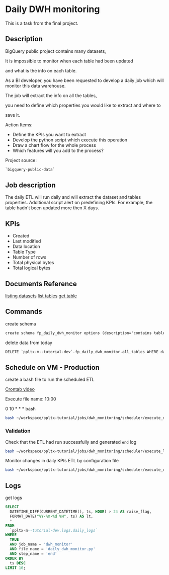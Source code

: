 # Daily DWH monitoring
This is a task from the final project.

## Description
BigQuery public project contains many datasets,

It is impossible to monitor when each table had been updated

and what is the info on each table.

As a BI developer, you have been requested to develop a daily job
which will monitor this data warehouse.

The job will extract the info on all the tables,

you need to define which properties you would like to extract and where to

save it.

Action Items:

- Define the KPIs you want to extract
- Develop the python script which execute this operation
- Draw a chart flow for the whole process
- Which features will you add to the process?


Project source:
```dtd
`bigquery-public-data`
```

## Job description
The daily ETL will run daily and will extract the dataset and tables properties.
Additional script alert on predefining KPIs.
For example, the table hadn't been updated more then X days.

## KPIs
- Created
- Last modified
- Data location
- Table Type
- Number of rows
- Total physical bytes
- Total logical bytes


## Documents Reference
[listing datasets](https://cloud.google.com/bigquery/docs/listing-datasets)
[list tables](https://cloud.google.com/bigquery/docs/tables#get_information_about_tables)
[get table](https://cloud.google.com/bigquery/docs/samples/bigquery-load-table-dataframe)


## Commands
create schema 
```dtd
create schema fp_daily_dwh_monitor options (description="contains tables of the dwh monitor process")
```

[//]: # (bq head ppltx-m--tutorial-dev:fp_daily_dwh_monitor.all_tables)


delete data from today
```dtd
DELETE `ppltx-m--tutorial-dev`.fp_daily_dwh_monitor.all_tables WHERE date = FORMAT_DATE('%Y-%m-%d', `CURRENT_DATE`());
```

## Schedule on VM - Production
create a bash file to run the scheduled ETL

[Crontab video](https://www.youtube.com/watch?v=Fsj9f-E5kz4&list=PLkKJj26K4JZ3NHY2C-G2MtlQ1EXOnC_tu&index=5)

Execute file name:
10:00

0 10 * * * bash
```bash
bash ~/workspace/ppltx-tutorial/jobs/dwh_monitoring/scheduler/execute_daily_dwh_monitoring.sh
```

### Validation
Check that the ETL had run successfully and generated `end` log   
```bash
bash ~/workspace/ppltx-tutorial/jobs/dwh_monitoring/scheduler/execute_log_monitoring.sh
```

Monitor changes in daily KPIs ETL by configuration file
```bash
bash ~/workspace/ppltx-tutorial/jobs/dwh_monitoring/scheduler/execute_daily_dwh_monitoring.sh
```

## Logs
get logs

```sql
SELECT
  DATETIME_DIFF(CURRENT_DATETIME(), ts, HOUR) > 24 AS raise_flag,
  FORMAT_DATE("%Y-%m-%d %H", ts) AS lt,
  *
FROM
  `ppltx-m--tutorial-dev.logs.daily_logs`
WHERE
  TRUE
  AND job_name = 'dwh_monitor'
  AND file_name = 'daily_dwh_monitor.py'
  AND step_name = 'end'
ORDER BY
  ts DESC
LIMIT 10;

```

